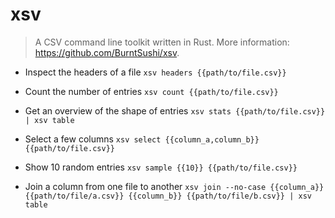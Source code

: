 # xsv
> A CSV command line toolkit written in Rust.
> More information: <https://github.com/BurntSushi/xsv>.

- Inspect the headers of a file
`xsv headers {{path/to/file.csv}}`

- Count the number of entries
`xsv count {{path/to/file.csv}}`

- Get an overview of the shape of entries
`xsv stats {{path/to/file.csv}} | xsv table`

- Select a few columns
`xsv select {{column_a,column_b}} {{path/to/file.csv}}`

- Show 10 random entries
`xsv sample {{10}} {{path/to/file.csv}}`

- Join a column from one file to another
`xsv join --no-case {{column_a}} {{path/to/file/a.csv}} {{column_b}} {{path/to/file/b.csv}} | xsv table`
